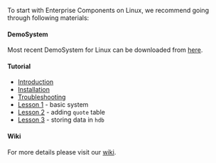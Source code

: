 To start with Enterprise Components on Linux, we recommend going through following materials:

#### DemoSystem
Most recent DemoSystem for Linux can be downloaded from [here](http://www.devnet.de/fileadmin/downloads/ec_v3.0.0_DemoSystem_Linux32bit_Lessons_1-3.tgz).

#### Tutorial

- [Introduction](https://github.com/exxeleron/enterprise-components/wiki/Introduction)
- [Installation](https://github.com/exxeleron/enterprise-components/wiki/Installation)
- [Troubleshooting](https://github.com/exxeleron/enterprise-components/wiki/Troubleshooting)
- [Lesson 1](https://github.com/exxeleron/enterprise-components/wiki/Lesson-1) - basic system
- [Lesson 2](https://github.com/exxeleron/enterprise-components/wiki/Lesson-2) - adding `quote` table 
- [Lesson 3](https://github.com/exxeleron/enterprise-components/wiki/Lesson-3) - storing data in `hdb`

#### Wiki
For more details please visit our [wiki](https://github.com/exxeleron/enterprise-components/wiki).
